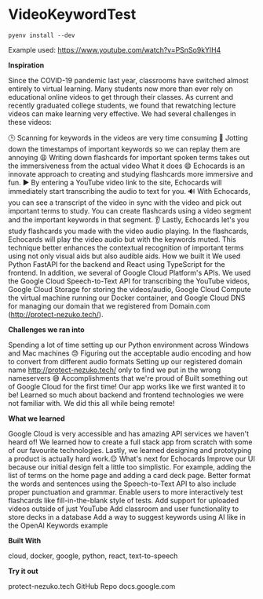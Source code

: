 # VideoKeywordTest

```
pyenv install --dev
```
Example used: https://www.youtube.com/watch?v=PSnSo9kYlH4

<b> Inspiration </b> 

Since the COVID-19 pandemic last year, classrooms have switched almost entirely to virtual learning. Many students now more than ever rely on educational online videos to get through their classes. As current and recently graduated college students, we found that rewatching lecture videos can make learning very effective. We had several challenges in these videos:

🕒 Scanning for keywords in the videos are very time consuming
📓 Jotting down the timestamps of important keywords so we can replay them are annoying
😩 Writing down flashcards for important spoken terms takes out the immersiveness from the actual video
What it does
😄 Echocards is an innovate approach to creating and studying flashcards more immersive and fun.
▶️ By entering a YouTube video link to the site, Echocards will immediately start transcribing the audio to text for you.
🔊 With Echocards, you can see a transcript of the video in sync with the video and pick out important terms to study. You can create flashcards using a video segment and the important keywords in that segment.
👂 Lastly, Echocards let's you study flashcards you made with the video audio playing. In the flashcards, Echocards will play the video audio but with the keywords muted. This technique better enhances the contextual recognition of important terms using not only visual aids but also audible aids.
How we built it
We used Python FastAPI for the backend and React using TypeScript for the frontend. In addition, we several of Google Cloud Platform's APIs. We used the Google Cloud Speech-to-Text API for transcribing the YouTube videos, Google Cloud Storage for storing the videos/audio, Google Cloud Compute the virtual machine running our Docker container, and Google Cloud DNS for managing our domain that we registered from Domain.com (http://protect-nezuko.tech/).



<b> Challenges we ran into </b> 

Spending a lot of time setting up our Python environment across Windows and Mac machines 😓
Figuring out the acceptable audio encoding and how to convert from different audio formats
Setting up our registered domain name http://protect-nezuko.tech/ only to find we put in the wrong nameservers 😅
Accomplishments that we're proud of
Built something out of Google Cloud for the first time!
Our app works like we first wanted it to be!
Learned so much about backend and frontend technologies we were not familiar with.
We did this all while being remote!

<b>What we learned</b>

Google Cloud is very accessible and has amazing API services we haven't heard of!
We learned how to create a full stack app from scratch with some of our favourite technologies.
Lastly, we learned designing and prototyping a product is actually hard work.😌
What's next for Echocards
Improve our UI because our initial design felt a little too simplistic. For example, adding the list of terms on the home page and adding a card deck page.
Better format the words and sentences using the Speech-to-Text API to also include proper punctuation and grammar.
Enable users to more interactively test flashcards like fill-in-the-blank style of tests.
Add support for uploaded videos outside of just YouTube
Add classroom and user functionality to store decks in a database
Add a way to suggest keywords using AI like in the OpenAI Keywords example

<b>Built With</b>

cloud, docker, google, python, react, text-to-speech


<b>Try it out</b> 

protect-nezuko.tech
GitHub Repo
 docs.google.com
